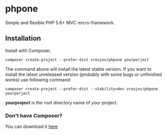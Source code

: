 # phpone
Simple and flexible PHP 5.6+ MVC micro-framework.

## Installation

Install with Composer.
```
composer create-project --prefer-dist vroujov/phpone yourporject
```

The command above will install the latest stable version. If you want to install the latest unreleased version (probably with some bugs or unfinished works) use following command:
```
composer create-project --prefer-dist --stability=dev vroujov/phpone yourporject
```

**yourproject** is the root directory name of your project.

### Don't have Composer? ###
You can download it [here](https://getcomposer.org/)